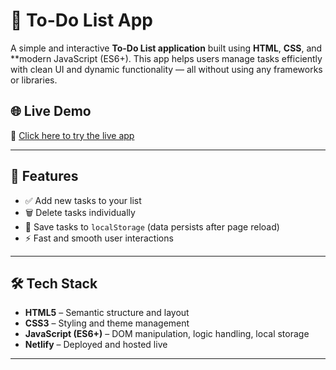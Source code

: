 # 📝 To-Do List App

A simple and interactive **To-Do List application** built using **HTML**, **CSS**, and **modern JavaScript (ES6+). 
This app helps users manage tasks efficiently with clean UI and dynamic functionality — all without using any frameworks or libraries.

## 🌐 Live Demo

🔗 [Click here to try the live app](https://todo-list-app-rv.netlify.app/)

---

## 🚀 Features

- ✅ Add new tasks to your list
- 🗑️ Delete tasks individually
- 💾 Save tasks to `localStorage` (data persists after page reload)
- ⚡ Fast and smooth user interactions

---

## 🛠️ Tech Stack

- **HTML5** – Semantic structure and layout
- **CSS3** – Styling and theme management
- **JavaScript (ES6+)** – DOM manipulation, logic handling, local storage
- **Netlify** – Deployed and hosted live

---


